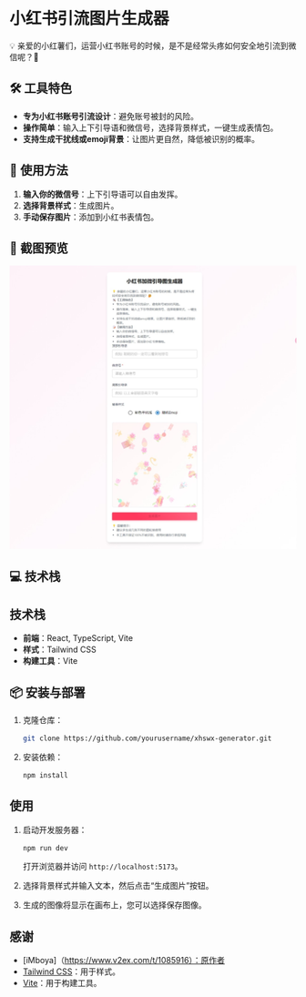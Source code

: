 # 小红书引流图片生成器

💡 亲爱的小红薯们，运营小红书账号的时候，是不是经常头疼如何安全地引流到微信呢？🤔

## 🛠️ 工具特色

- **专为小红书账号引流设计**：避免账号被封的风险。
- **操作简单**：输入上下引导语和微信号，选择背景样式，一键生成表情包。
- **支持生成干扰线或emoji背景**：让图片更自然，降低被识别的概率。

## 📝 使用方法

1. **输入你的微信号**：上下引导语可以自由发挥。
2. **选择背景样式**：生成图片。
3. **手动保存图片**：添加到小红书表情包。

## 📸 截图预览

![小红书引流图片生成器](./screenshot.png) 

## 💻 技术栈

## 技术栈

- **前端**：React, TypeScript, Vite
- **样式**：Tailwind CSS
- **构建工具**：Vite


## 📦 安装与部署

1. 克隆仓库：
   ```bash
   git clone https://github.com/yourusername/xhswx-generator.git

2. 安装依赖：

   ```bash
   npm install
   ```

## 使用

1. 启动开发服务器：

   ```bash
   npm run dev
   ```

   打开浏览器并访问 `http://localhost:5173`。

2. 选择背景样式并输入文本，然后点击“生成图片”按钮。

3. 生成的图像将显示在画布上，您可以选择保存图像。

## 感谢
- [iMboya]（https://www.v2ex.com/t/1085916）：原作者
- [Tailwind CSS](https://tailwindcss.com/)：用于样式。
- [Vite](https://vitejs.dev/)：用于构建工具。
